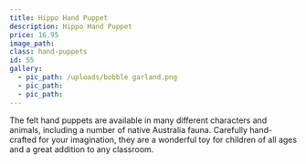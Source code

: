 ```yaml
---
title: Hippo Hand Puppet
description: Hippo Hand Puppet
price: 16.95
image_path:
class: hand-puppets
id: 55
gallery:
  - pic_path: /uploads/bobble garland.png
  - pic_path:
  - pic_path:
---
```



The felt hand puppets are available in many different characters and animals, including a number of native Australia fauna. Carefully hand-crafted for your imagination, they are a wonderful toy for children of all ages and a great addition to any classroom.